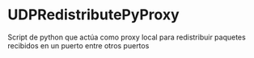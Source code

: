 # UDPRedistributePyProxy
Script de python que actúa como proxy local para redistribuir paquetes recibidos en un puerto entre otros puertos
